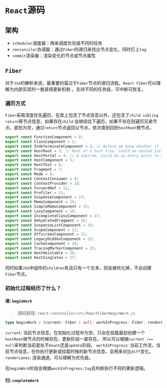 # `React`源码

## 架构

- `scheduler`调度器：用来调度优先级不同的任务
- `renconciler`协调器：通过`Fiber`的递归来找出节点变化，同时打上`tag`
- `commit`渲染器：渲染变化的节点或节点属性

## `Fiber`

对于`JSX`的解析来说，最重要的莫过于`Fiber`节点的递归流程。`React Fiber`可以理解为内部实现的一套装填更新机制
，支持不同的任务级，可中断可恢复。

### 遍历方式

`Fiber`采用深度优先遍历，在其上包含了节点信息以外，还包含了`child sibling return`等节点信息，如果存在`child`
会继续往下遍历，如果不存在则遍历兄弟节点，直到为空，通过`return`节点返回父节点，依次直到回到`hostRoot`根节点。

```typescript
export const FunctionComponent = 0;
export const ClassComponent = 1;
export const IndeterminateComponent = 2; // Before we know whether it is function or class
export const HostRoot = 3; // Root of a host tree. Could be nested inside another node.
export const HostPortal = 4; // A subtree. Could be an entry point to a different renderer.
export const HostComponent = 5;
export const HostText = 6;
export const Fragment = 7;
export const Mode = 8;
export const ContextConsumer = 9;
export const ContextProvider = 10;
export const ForwardRef = 11;
export const Profiler = 12;
export const SuspenseComponent = 13;
export const MemoComponent = 14;
export const SimpleMemoComponent = 15;
export const LazyComponent = 16;
export const IncompleteClassComponent = 17;
export const DehydratedFragment = 18;
export const SuspenseListComponent = 19;
export const ScopeComponent = 21;
export const OffscreenComponent = 22;
export const LegacyHiddenComponent = 23;
export const CacheComponent = 24;
export const TracingMarkerComponent = 25;
export const HostHoistable = 26;
export const HostSingleton = 27;
```

同时如果`JSX`中组件的`children`有且只有一个文本，则会被优化掉，不会创建`Fiber`节点。

### 初始化过程经历了什么？

#### 递: `beginWork`

> 源码路径: `react-renconciler/src/ReactFiberBeginWork.js`

```typescript
type beginWork = (current: Fiber | null, workInProgress: Fiber, renderLanes: Lanes) => Fiber;
```

`current`: 当前节点信息，在初始化过程中为空，只会在挂载最初创建一个`hostRoot`根节点的时候存在，更新阶段一直存在。
所以可以根据`current !== null`来判断当前是处于`mount`还是`update`阶段。
`workInProgress`: 当前工作流，当前节点信息，在你执行更新或挂载时候的新节点信息，会用来对比`diff`变化。
`renderLanes`: 渲染通道，可以理解为优先级。

在`beginWork`阶段会根据`workInProgress.tag`去判断执行不同的更新逻辑。

#### 归: `completeWork`
